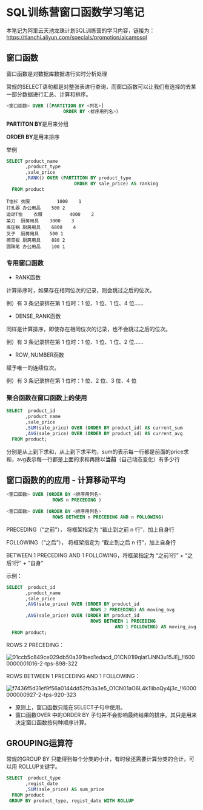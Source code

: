 # SQL训练营窗口函数学习笔记
本笔记为阿里云天池龙珠计划SQL训练营的学习内容，链接为：https://tianchi.aliyun.com/specials/promotion/aicampsql
## 窗口函数
窗口函数是对数据库数据进行实时分析处理

常规的SELECT语句都是对整张表进行查询，而窗口函数可以让我们有选择的去某一部分数据进行汇总、计算和排序。
```sql
<窗口函数> OVER ([PARTITION BY <列名>]
                     ORDER BY <排序用列名>)  
```
**PARTITON BY**是用来分组

**ORDER BY**是用来排序

举例
```sql
SELECT product_name
       ,product_type
       ,sale_price
       ,RANK() OVER (PARTITION BY product_type
                         ORDER BY sale_price) AS ranking
  FROM product  
```
```
T恤衫	衣服	        1000	1
打孔器	办公用品	500	2
运动T恤	衣服	        4000	2
菜刀	厨房用具	3000	3
高压锅	厨房用具	6800	4
叉子	厨房用具	500	1
擦菜板	厨房用具	880	2
圆珠笔	办公用品	100	1
```
### 专用窗口函数
- RANK函数

计算排序时，如果存在相同位次的记录，则会跳过之后的位次。

例）有 3 条记录排在第 1 位时：1 位、1 位、1 位、4 位……

- DENSE_RANK函数

同样是计算排序，即使存在相同位次的记录，也不会跳过之后的位次。

例）有 3 条记录排在第 1 位时：1 位、1 位、1 位、2 位……

- ROW_NUMBER函数

赋予唯一的连续位次。

例）有 3 条记录排在第 1 位时：1 位、2 位、3 位、4 位
### 聚合函数在窗口函数上的使用
```sql
SELECT  product_id
       ,product_name
       ,sale_price
       ,SUM(sale_price) OVER (ORDER BY product_id) AS current_sum
       ,AVG(sale_price) OVER (ORDER BY product_id) AS current_avg  
  FROM product;  
```
分别是从上到下求和，从上到下求平均，sum的表示每一行都是前面的price求和，avg表示每一行都是上面的求和再除以**当前**（自己动态变化）有多少行
## 窗口函数的的应用 - 计算移动平均
```sql
<窗口函数> OVER (ORDER BY <排序用列名>
                 ROWS n PRECEDING )  
                 
<窗口函数> OVER (ORDER BY <排序用列名>
                 ROWS BETWEEN n PRECEDING AND n FOLLOWING)
```
PRECEDING（“之前”）， 将框架指定为 “截止到之前 n 行”，加上自身行

FOLLOWING（“之后”）， 将框架指定为 “截止到之后 n 行”，加上自身行

BETWEEN 1 PRECEDING AND 1 FOLLOWING，将框架指定为 “之前1行” + “之后1行” + “自身”

示例：
```sql
SELECT  product_id
       ,product_name
       ,sale_price
       ,AVG(sale_price) OVER (ORDER BY product_id
                               ROWS 2 PRECEDING) AS moving_avg
       ,AVG(sale_price) OVER (ORDER BY product_id
                               ROWS BETWEEN 1 PRECEDING 
                                        AND 1 FOLLOWING) AS moving_avg  
  FROM product;
```
ROWS 2 PRECEDING：

![01ccb5c849ce029db50a391bed1edacd_O1CN01l9qlat1JNN3u15JEj_!!6000000001016-2-tps-898-322](https://user-images.githubusercontent.com/55366350/128451095-68a67382-dbfc-4a55-8412-933257281571.png)

ROWS BETWEEN 1 PRECEDING AND 1 FOLLOWING：

![f7436f5d31ef9f56a0144dd52fb3a3e5_O1CN01aO6L4k1IiboQy4j3c_!!6000000000927-2-tps-920-323](https://user-images.githubusercontent.com/55366350/128451110-5aeab58f-3de5-47b2-b516-a4cae3429fbf.png)

- 原则上，窗口函数只能在SELECT子句中使用。
- 窗口函数OVER 中的ORDER BY 子句并不会影响最终结果的排序。其只是用来决定窗口函数按何种顺序计算。
## GROUPING运算符
常规的GROUP BY 只能得到每个分类的小计，有时候还需要计算分类的合计，可以用 ROLLUP关键字。
```sql
SELECT  product_type
       ,regist_date
       ,SUM(sale_price) AS sum_price
  FROM product
 GROUP BY product_type, regist_date WITH ROLLUP  
```
